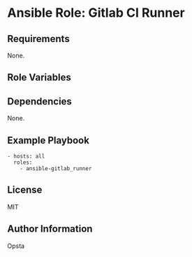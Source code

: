# Ansible Role: Gitlab CI Runner



## Requirements

None.

## Role Variables



## Dependencies

None.

## Example Playbook

    - hosts: all
      roles:
        - ansible-gitlab_runner


## License

MIT

## Author Information

Opsta
